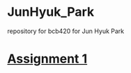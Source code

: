 # JunHyuk_Park
repository for bcb420 for Jun Hyuk Park

# [Assignment 1](https://github.com/bcb420-2023/JunHyuk_Park/blob/main/Assignments/Assignment1/Assignment1.html) 

